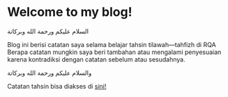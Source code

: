 # Welcome to my blog!

السلام عليكم ورحمة الله وبركاتة

Blog ini berisi catatan saya selama belajar tahsin tilawah—tahfizh di RQA
Berapa catatan mungkin saya beri tambahan atau mengalami penyesuaian karena kontradiksi dengan catatan sebelum atau sesudahnya.

والسلام عليكم ورحمة الله وبركاتة


Catatan tahsin bisa diakses di  [sini!](blog) 

<script type='text/javascript'src='https://cdn.trakteer.id/js/embed/trbtn.min.js'></script><script> type='text/javascript'>(function(){var trbtnId=trbtn.init('Mie ayam kayaknya enak tuh','#be1e2d','https://trakteer.id/baarik','https://trakteer.id/images/mix/mie-ayam.png','40');trbtn.draw(trbtnId);})()</script>

<script type='text/javascript'src='https://storage.ko-fi.com/cdn/widget/Widget_2.js'></script><script> type='text/javascript'>kofiwidget2.init('apalagi sama Ko-fi','#00bfa5','N4N3FYZ80');kofiwidget2.draw();</script>

<script src='https://storage.ko-fi.com/cdn/scripts/overlay-widget.js'>
</script>
<script>
 kofiWidgetOverlay.draw('barik',{
   'type':'floating-chat',
   'floating-chat.donateButton.text':'Ko-fi bang..',
   'floating-chat.donateButton.background-color':'#00bfa5',
   'floating-chat.donateButton.text-color':#fff
   });
</script>